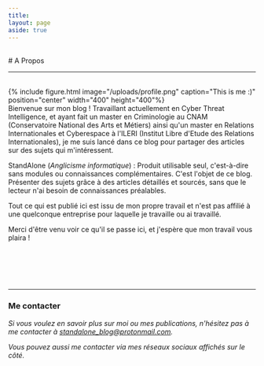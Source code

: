 ```yaml
---
title:
layout: page
aside: true
---
```


<br/>
# A Propos
<hr>
<br/>
{% include figure.html image="/uploads/profile.png" caption="This is me :)" position="center" width="400" height="400"%}
<br/>
Bienvenue sur mon blog ! Travaillant actuellement en Cyber Threat Intelligence, et ayant fait un master en Criminologie au CNAM (Conservatoire National des Arts et Métiers) ainsi qu'un master en Relations Internationales et Cyberespace à l'ILERI (Institut Libre d'Etude des Relations Internationales), je me suis lancé dans ce blog pour partager des articles sur des sujets qui m'intéressent. 

StandAlone (*Anglicisme informatique*) : Produit utilisable seul, c'est-à-dire sans modules ou connaissances complémentaires. C'est l'objet de ce blog. Présenter des sujets grâce à des articles détaillés et sourcés, sans que le lecteur n'ai besoin de connaissances préalables. 

Tout ce qui est publié ici est issu de mon propre travail et n'est pas affilié à une quelconque entreprise pour laquelle je travaille ou ai travaillé.

Merci d'être venu voir ce qu'il se passe ici, et j'espère que mon travail vous plaira !

<br/><br/><br/><br/>

<hr>

### Me contacter

*Si vous voulez en savoir plus sur moi ou mes publications, n'hésitez pas à me contacter à [standalone_blog@protonmail.com](mailto:standalone_blog@protonmail.com "standalone_blog@protonmail.com").*

*Vous pouvez aussi me contacter via mes réseaux sociaux affichés sur le côté.*
